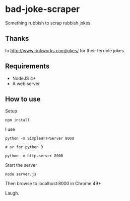 # bad-joke-scraper
Something rubbish to scrap rubbish jokes.

## Thanks
to http://www.rinkworks.com/jokes/ for their terrible jokes.

## Requirements
- NodeJS 4+
- A web server

## How to use

Setup

```shell
npm install
```

I use

```
python -m SimpleHTTPServer 8000

# or for python 3

python -m http.server 8000
```

Start the server

```
node server.js
```

Then browse to localhost:8000 in Chrome 49+

Laugh.

